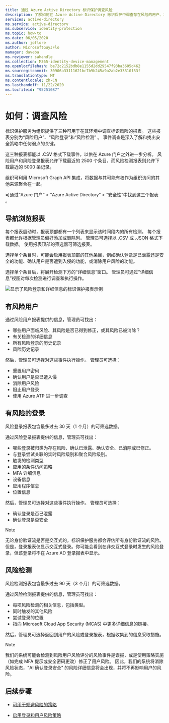 ```yaml
---
title: 通过 Azure Active Directory 标识保护调查风险
description: 了解如何在 Azure Active Directory 标识保护中调查存在风险的用户、检测和登录
services: active-directory
ms.service: active-directory
ms.subservice: identity-protection
ms.topic: how-to
ms.date: 06/05/2020
ms.author: joflore
author: MicrosoftGuyJFlo
manager: daveba
ms.reviewer: sahandle
ms.collection: M365-identity-device-management
ms.openlocfilehash: be72c2152bdb8e1155d2dd29547f93ba3605d462
ms.sourcegitcommit: 30906a33111621bc7b9b245a9a2ab2e33310f33f
ms.translationtype: MT
ms.contentlocale: zh-CN
ms.lasthandoff: 11/22/2020
ms.locfileid: "95251087"
---
```

# <a name="how-to-investigate-risk"></a>如何：调查风险

标识保护服务为组织提供了三种可用于在其环境中调查标识风险的报表。 这些报表分别为“风险用户”、“风险登录”和“风险检测”  。 事件调查是深入了解和找出安全策略中任何弱点的关键。

这三种报表都能以 .CSV 格式下载事件，以供在 Azure 门户之外进一步分析。 风险用户和风险登录报表允许下载最近的 2500 个条目，而风险检测报表则允许下载最近的 5000 条记录。

组织可利用 Microsoft Graph API 集成，将数据与其可能有权作为组织访问的其他来源聚合在一起。

可通过“Azure 门户” > “Azure Active Directory” > “安全性”中找到这三个报表  。

## <a name="navigating-the-reports"></a>导航浏览报表

每个报表启动时，报表顶部都有一个列表来显示该时间段内的所有检测。 每个报表都允许根据管理员偏好添加或删除列。 管理员可选择以 .CSV 或 .JSON 格式下载数据。 使用报表顶部的筛选器可筛选报表。

选择单个条目时，可能会启用报表顶部的其他条目，例如确认登录是已泄露还是安全的功能、确认用户是否遭到入侵的功能，或消除用户风险的功能。

选择单个条目后，将展开检测下方的“详细信息”窗口。 管理员可通过“详细信息”视图对每次检测进行调查和执行操作。 

![显示了风险登录和详细信息的标识保护报表示例](./media/howto-identity-protection-investigate-risk/identity-protection-risky-sign-ins-report.png)

## <a name="risky-users"></a>有风险用户

通过风险用户报表提供的信息，管理员可找出：

- 哪些用户面临风险、其风险是否已得到修正，或其风险已被消除？
- 有关检测的详细信息
- 所有风险登录的历史记录
- 风险历史记录
 
然后，管理员可选择对这些事件执行操作。 管理员可选择：

- 重置用户密码
- 确认用户是否已遭入侵
- 消除用户风险
- 阻止用户登录
- 使用 Azure ATP 进一步调查

## <a name="risky-sign-ins"></a>有风险的登录

风险登录报表包含最多过去 30 天（1 个月）的可筛选数据。

通过风险登录报表提供的信息，管理员可找出：

- 哪些登录被归类为存在风险、确认已泄露、确认安全、已消除或已修正。
- 与登录尝试关联的实时风险级别和聚合风险级别。
- 触发的检测类型
- 应用的条件访问策略
- MFA 详细信息
- 设备信息
- 应用程序信息
- 位置信息

然后，管理员可选择对这些事件执行操作。 管理员可选择：

- 确认登录是否已泄露
- 确认登录是否安全

> [!NOTE] 
> 无论身份验证流是否是交互式的，标识保护服务都会评估所有身份验证流的风险。 但是，登录报表仅显示交互式登录。你可能会看到在非交互式登录时发生的风险登录，但该登录将不在 Azure AD 登录报表中显示。

## <a name="risk-detections"></a>风险检测

风险检测报表包含最多过去 90 天（3 个月）的可筛选数据。

通过风险检测报表提供的信息，管理员可找出：

- 每项风险检测的相关信息，包括类型。
- 同时触发的其他风险
- 尝试登录的位置
- 指向 Microsoft Cloud App Security (MCAS) 中更多详细信息的链接。

然后，管理员可选择返回到用户的风险或登录报表，根据收集到的信息采取措施。

> [!NOTE] 
> 我们的系统可能会检测到风险用户风险评分的风险事件是误报，或是使用策略实施（如完成 MFA 提示或安全密码更改）修正了用户风险。 因此，我们的系统将消除风险状态，"AI 确认登录安全" 的风险详细信息将会出现，并将不再影响用户的风险。 


## <a name="next-steps"></a>后续步骤

- [可用于规避风险的策略](concept-identity-protection-policies.md)

- [启用登录和用户风险策略](howto-identity-protection-configure-risk-policies.md)
